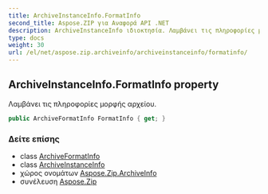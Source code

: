 ```yaml
---
title: ArchiveInstanceInfo.FormatInfo
second_title: Aspose.ZIP για Αναφορά API .NET
description: ArchiveInstanceInfo ιδιοκτησία. Λαμβάνει τις πληροφορίες μορφής αρχείου.
type: docs
weight: 30
url: /el/net/aspose.zip.archiveinfo/archiveinstanceinfo/formatinfo/
---
```

## ArchiveInstanceInfo.FormatInfo property

Λαμβάνει τις πληροφορίες μορφής αρχείου.

```csharp
public ArchiveFormatInfo FormatInfo { get; }
```

### Δείτε επίσης

* class [ArchiveFormatInfo](../../archiveformatinfo/)
* class [ArchiveInstanceInfo](../)
* χώρος ονομάτων [Aspose.Zip.ArchiveInfo](../../archiveinstanceinfo/)
* συνέλευση [Aspose.Zip](../../../)


